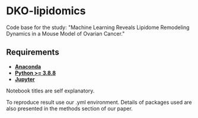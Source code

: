 # DKO-lipidomics
 
Code base for the study: "Machine Learning Reveals Lipidome Remodeling Dynamics in a Mouse Model of Ovarian Cancer."

## Requirements

- __[Anaconda](https://www.anaconda.com/)__
- __[Python >= 3.8.8](https://www.python.org/downloads/)__
- __[Jupyter](https://jupyter.org/install)__

Notebook titles are self explanatory. 

To reproduce result use our .yml environment. Details of packages used are also presented in the methods section of our paper. 

